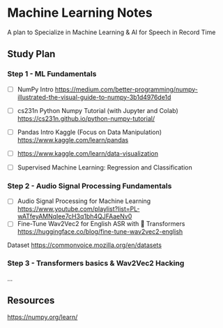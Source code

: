 # Machine Learning Notes

A plan to Specialize in Machine Learning & AI for Speech in Record Time

## Study Plan

### Step 1 - ML Fundamentals

- [ ] NumPy Intro https://medium.com/better-programming/numpy-illustrated-the-visual-guide-to-numpy-3b1d4976de1d
- [ ] cs231n Python Numpy Tutorial (with Jupyter and Colab) https://cs231n.github.io/python-numpy-tutorial/
- [ ] Pandas Intro Kaggle (Focus on Data Manipulation) https://www.kaggle.com/learn/pandas
- [ ] https://www.kaggle.com/learn/data-visualization

- [ ] Supervised Machine Learning: Regression and Classification 

### Step 2 - Audio Signal Processing Fundamentals

- [ ] Audio Signal Processing for Machine Learning https://www.youtube.com/playlist?list=PL-wATfeyAMNqIee7cH3q1bh4QJFAaeNv0
- [ ] Fine-Tune Wav2Vec2 for English ASR with 🤗 Transformers https://huggingface.co/blog/fine-tune-wav2vec2-english

Dataset
https://commonvoice.mozilla.org/en/datasets


### Step 3 - Transformers basics & Wav2Vec2 Hacking

...

## Resources

https://numpy.org/learn/

